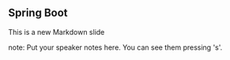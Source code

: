 ##  Spring Boot

This is a new Markdown slide

note:
    Put your speaker notes here.
    You can see them pressing 's'.
